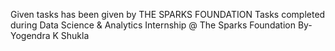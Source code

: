 Given tasks has been given by THE SPARKS FOUNDATION
Tasks completed during Data Science & Analytics Internship @ The Sparks Foundation
By- Yogendra K Shukla

